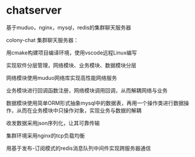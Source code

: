 # chatserver
基于muduo，nginx，mysql，redis的集群聊天服务器

colony-chat 集群聊天服务器：

用cmake构建项目编译环境，使用vscode远程Linux编写

实现软件分层管理，网络模块、业务模块、数据模块分层

网络模块使用muduo网络库实现高性能网络服务

业务模块进行回调函数注册，网络模块调用回调，从而解耦网络与业务

数据模块使用简单ORM形式抽象mysql中的数据表，再用一个操作类进行数据操作，从而在业务模块中只操作对象，实现业务与数据的解耦

收发数据采用json序列化，让其可靠传输

集群环境采用nginx的tcp负载均衡

用基于发布-订阅模式的redis消息队列中间件实现跨服务器通信